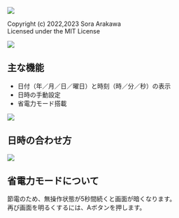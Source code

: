 ![](https://user-images.githubusercontent.com/15243878/177044904-e031aa1c-d9af-4f63-8114-1545615b4ac3.png)

Copyright (c) 2022,2023 Sora Arakawa  
Licensed under the MIT License

![](https://user-images.githubusercontent.com/15243878/238657282-0c15e168-0018-4a7d-be3d-54d805e002bd.jpg)

## 主な機能
- 日付（年／月／日／曜日）と時刻（時／分／秒）の表示
- 日時の手動設定
- 省電力モード搭載

![](https://user-images.githubusercontent.com/15243878/238655670-18d601d9-3375-435b-b11c-c1c0aa022212.png)

## 日時の合わせ方
![](https://user-images.githubusercontent.com/15243878/177044387-46d0e0c2-5d49-4852-a0ce-c6cadbb0c2ab.png)

## 省電力モードについて
節電のため、無操作状態が5秒間続くと画面が暗くなります。  
再び画面を明るくするには、Aボタンを押します。

